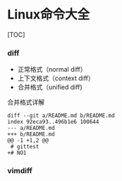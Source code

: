# Linux命令大全
[TOC]

### diff
- 正常格式（normal diff）
- 上下文格式（context diff）
- 合并格式（unified diff)

合并格式详解
```
diff --git a/README.md b/README.md
index 92eca93..496b1e6 100644
--- a/README.md
+++ b/README.md
@@ -1 +1,2 @@
 # gittest
+# NO1
```
### vimdiff
